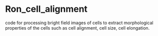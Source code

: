 # Ron_cell_alignment
code for processing bright field images of cells to extract morphological properties of the cells such as cell alignment, cell size, cell elongation.
